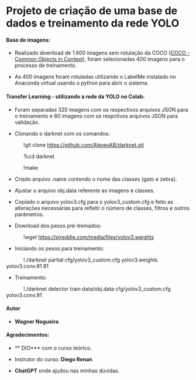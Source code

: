 # Projeto de criação de uma base de dados e treinamento da rede YOLO

#### Base de imagens:

- Realizado download de 1.600 imagens sem rotulação da COCO ([COCO - Common Objects in Context](https://cocodataset.org/#home)), foram selecionadas 400 imagens para o processo de treinamento.

- As 400 imagens foram rotuladas utilizando o LabelMe instalado no Anaconda virtual usando o python para abrir o sistema.

#### Transfer Learning - utilizando a rede da YOLO no Colab:

- Foram separadas 320 imagens com os respectivos arquivos JSON para o treinamento e 80 imagens com os respctivos arquivos JSON para validação.

- Clonando o darknet com os comandos: 

            !git clone https://github.com/AlexeyAB/darknet.git

            %cd darknet

            !make

- Criado arquivo .name contendo o nome das classes (gato e zebra).

- Ajustar o arquivo obj.data referente as imagens e classes.

- Copiado o arquivo yolov3.cfg para o yolov3_custom.cfg e feito as alterações necessárias para refletir o número de classes, filtros e outros parâmetros.

- Download dos pesos pré-treinados:

            !wget https://pjreddie.com/media/files/yolov3.weights

- Iniciando os pesos para treinamento:

            !./darknet partial cfg/yolov3_custom.cfg yolov3.weights yolov3.conv.81 81

- Treinamento:

            !./darknet detector train data/obj.data cfg/yolov3_custom.cfg yolov3.conv.81

#### Autor

- **Wagner Nogueira**.

#### Agradecimentos:

- ** DIO*** com o curso teórico.

- Instrutor do curso: **Diego Renan**

- **ChatGPT**  onde ajudou nas minhas dúvidas.




